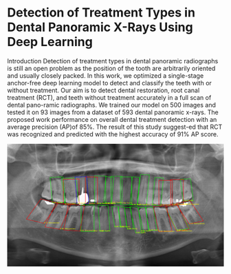 
# Detection of Treatment Types in Dental Panoramic X-Rays Using Deep Learning


Introduction
Detection of treatment types in dental panoramic radiographs is still an open problem as the position of the tooth are arbitrarily oriented and usually closely packed. In this work, we optimized a single-stage anchor-free deep learning model to detect and classify the teeth with or without treatment. Our aim is to detect dental restoration, root canal treatment (RCT), and teeth without treatment accurately in a full scan of dental pano-ramic radiographs. We trained our model on 500 images and tested it on 93 images from a dataset of 593 dental panoramic x-rays. The proposed work performance on overall dental treatment detection with an average precision (AP)of 85%. The result of this study suggest-ed that RCT was recognized and predicted with the highest accuracy of 91% AP score.



![Model Result](https://github.com/Nripendrakr123/Detection_of_tooth_treatment_type/blob/main/image_output/cate2-00001.png)

